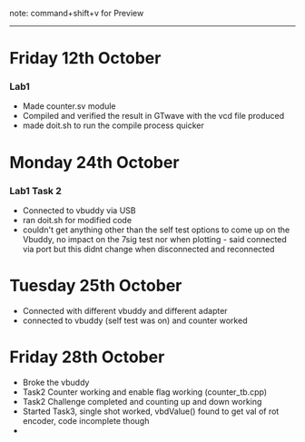 note: command+shift+v for Preview

---

# Friday 12th October
### Lab1

- Made counter.sv module
- Compiled and verified the result in GTwave with the vcd file produced
- made doit.sh to run the compile process quicker

# Monday 24th October

### Lab1 Task 2

- Connected to vbuddy via USB 
- ran doit.sh for modified code
- couldn't get anything other than the self test options to come up on the Vbuddy, no impact on the 7sig test nor when plotting - said connected via port but this didnt change when disconnected and reconnected

# Tuesday 25th October 

- Connected with different vbuddy and different adapter
- connected to vbuddy (self test was on) and counter worked

# Friday 28th October

- Broke the vbuddy
- Task2 Counter working and enable flag working (counter_tb.cpp)
- Task2 Challenge completed and counting up and down working
- Started Task3, single shot worked, vbdValue() found to get val of rot encoder, code incomplete though
-